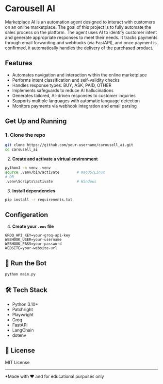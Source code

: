 # Carousell AI

Marketplace AI is an automation agent designed to interact with customers on an online marketplace. The goal of this project is to fully automate the sales process on the platform. The agent uses AI to identify customer intent and generate appropriate responses to meet their needs. It tracks payments through email forwarding and webhooks (via FastAPI), and once payment is confirmed, it automatically handles the delivery of the purchased product.

## Features

- Automates navigation and interaction within the online marketplace
- Performs intent classification and self-validity checks
- Handles response types: BUY, ASK, PAID, OTHER
- Implements safeguards to reduce AI hallucinations
- Generates tailored, AI-driven responses to customer inquiries
- Supports multiple languages with automatic language detection
- Monitors payments via webhook integration and email parsing

## Get Up and Running

### 1. Clone the repo

```bash
git clone https://github.com/your-username/carousell_ai.git
cd carousell_ai
```

2. **Create and activate a virtual environment**

```bash
python3 -m venv .venv
source .venv/bin/activate        # macOS/Linux
# OR
.venv\Scripts\activate           # Windows
```

3. **Install dependencies**

```bash
pip install -r requirements.txt
```

## Configeration
4. **Create your `.env` file**

```env
GROQ_API_KEY=your-groq-api-key
WEBHOOK_USER=your-username
WEBHOOK_PASS=your-password
WEBSITE=your-website-url
```

## 🧪 Run the Bot

```bash
python main.py
```

## 🛠️ Tech Stack

- Python 3.10+
- Patchright
- Playwright
-	Groq
-	FastAPI
-	LangChain
-	dotenv

## 📄 License

MIT License

---

*Made with ❤️ and for educational purposes only
